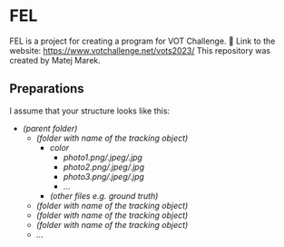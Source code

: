 # FEL
 FEL is a project for creating a program for VOT Challenge.
 🔗 Link to the website: https://www.votchallenge.net/vots2023/
 This repository was created by Matej Marek.

## Preparations

I assume that your structure looks like this:
<i>
* (parent folder)
    * (folder with name of the tracking object)
        * color
            * photo1.png/.jpeg/.jpg
            * photo2.png/.jpeg/.jpg
            * photo3.png/.jpeg/.jpg
            * ...
        * (other files e.g. ground truth)
    * (folder with name of the tracking object)
    * (folder with name of the tracking object)
    * (folder with name of the tracking object)
    * ...
</i>
